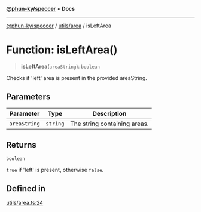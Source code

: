 [**@phun-ky/speccer**](../../../README.md) • **Docs**

***

[@phun-ky/speccer](../../../README.md) / [utils/area](../README.md) / isLeftArea

# Function: isLeftArea()

> **isLeftArea**(`areaString`): `boolean`

Checks if 'left' area is present in the provided areaString.

## Parameters

| Parameter | Type | Description |
| ------ | ------ | ------ |
| `areaString` | `string` | The string containing areas. |

## Returns

`boolean`

`true` if 'left' is present, otherwise `false`.

## Defined in

[utils/area.ts:24](https://github.com/phun-ky/speccer/blob/main/src/utils/area.ts#L24)
